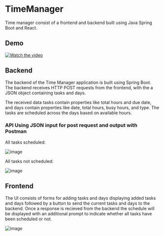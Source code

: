 # TimeManager
Time manager consist of a frontend and backend built using Java Spring Boot and React.

## Demo
[![Watch the video](https://img.youtube.com/vi/3xHxKqgTnB8/maxresdefault.jpg)](https://youtu.be/3xHxKqgTnB8)

## Backend
The backend of the Time Manager application is built using Spring Boot. The backend receives HTTP POST requests from the frontend, with the a JSON object containing tasks and days.

The received data tasks contain properties like total hours and due date, and days contain properties like date, total hours, busy hours, and type. The tasks are scheduled across the days based on available hours.


### API Using JSON input for post request and output with Postman
All tasks scheduled:

![image](https://github.com/LukasJonca/TimeManager/assets/78755884/08bbc9cf-219e-4672-9ba1-6a011d104807)

All tasks not scheduled:

![image](https://github.com/LukasJonca/TimeManager/assets/78755884/21d44f1f-e89d-410b-ba2e-ce546d1bb4af)

## Frontend

The UI consists of forms for adding tasks and days displaying added tasks and days followed by a button to send the current tasks and days to the backend. Once a response is recieved from the backend the schedule will be displayed with an additional prompt to indicate whether all tasks have been scheduled or not.

![image](https://github.com/LukasJonca/TimeManager/assets/78755884/64666b50-5efe-4424-a97a-9ad2a237ed40)


